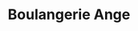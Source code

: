 ---
title: "Boulangerie Ange"
url: /aix-en-provence/boulangerie-ange-rue-emilien-gautier/
shop: boulangerie
---